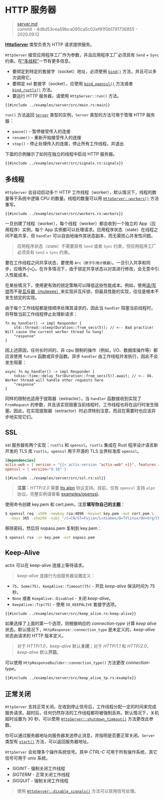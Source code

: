# HTTP 服务器

> [server.md](https://github.com/actix/actix-website/blob/master/content/docs/server.md)
> <br />
> commit - 4d8d53cea59bca095ca5c02ef81f0b1791736855 - 2020.09.12

[**HttpServer**][httpserverstruct] 类型负责为 HTTP 请求提供服务。

`HttpServer` 接受应用程序工厂作为参数，并且应用程序工厂必须具有 `Send` + `Sync` 约束。在[“多线程”](#多线程)一节有更多信息。

- 要绑定到特定的套接字（socket）地址，必须使用 [`bind()`][bindmethod] 方法，并且可以多次调用它。
- 要绑定 ssl 套接字（socket），应使用 [`bind_openssl()`][bindopensslmethod] 方法或者
[`bind_rustls()`][bindrusttls] 方法。
- 要运行 HTTP 服务器，请使用 `HttpServer::run()` 方法。

```rust,edition2018,no_run,noplaypen
{{#include ../examples/server/src/main.rs:main}}
```

`run()` 方法返回 [`Server`][server] 类型的实例，`Server` 类型的方法可用于管理 HTTP 服务器：

- `pause()` - 暂停接受传入的连接
- `resume()` - 重新开始接受传入的连接
- `stop()` - 停止处理传入的连接，停止所有工作线程，并退出

下面的示例展示了如何在独立的线程中启动 HTTP 服务器。

```rust,edition2018,no_run,noplaypen
{{#include ../examples/server/src/signals.rs:signals}}
```

## 多线程

`HttpServer` 会自动启动多个 HTTP 工作线程（worker），默认情况下，线程的数量等于系统中逻辑 CPU 的数量。线程的数量可以用 [`HttpServer::workers()`][workers] 方法重写。

```rust,edition2018,no_run,noplaypen
{{#include ../examples/server/src/workers.rs:workers}}
```

一旦创建了线程（worker），每个线程（worker）都会收到一个独立的 App（应用程序）实例，每个 App 实例都可以处理请求。应用程序状态（state）在线程之间不能共享，但 `handler` 可以自由地操作其状态副本，而无需担心并发性问题。

> 应用程序状态（state）不需要具有 `Send` 或者 `Sync` 约束，但应用程序工厂必须具有 `Send` + `Sync` 约束。

要在工作线程之间共享状态，要使用 `Arc（原子引用计数器）`。一旦引入共享和同步，应格外小心。在许多情况下，由于锁定共享状态以对其进行修改，会无意中引入性能成本。

在某些情况下，使用更有效的锁定策略可以降低这些性能成本。例如，使用[读/写锁](https://doc.rust-lang.org/std/sync/struct.RwLock.html)而不是[互斥器（mutexes）](https://doc.rust-lang.org/std/sync/struct.Mutex.html)来实现非互斥锁，但最具性能的实现，往往是根本不发生锁定的实现。

由于每个工作线程都是按顺序处理其请求的，因此当 `handler` 阻塞当前线程时，将导致当前工作线程停止处理新请求：

```rust,edition2018,no_run,noplaypen
fn my_handler() -> impl Responder {
    std::thread::sleep(Duration::from_secs(5)); // <-- Bad practice! Will cause the current worker thread to hang!
    "response"
}
```

因上述原因，任何长时间的、非 cpu 限制的操作（例如，I/O、数据库操作等）都应该使用 `future` 函数或异步函数。异步 `handler` 由工作线程并发执行，因此不会发生阻塞：

```rust,edition2018,no_run,noplaypen
async fn my_handler() -> impl Responder {
    tokio::time::delay_for(Duration::from_secs(5)).await; // <-- Ok. Worker thread will handle other requests here
    "response"
}
```

同样的限制也适用于提取器（extractor）。当 `handler` 函数接收到实现了 `FromRequest` 的参数，并且该实现阻塞当前线程时，工作线程也将在运行时发生阻塞。因此，在实现提取器（extractor）时必须特别注意，而且在需要时也应该异步地实现它们。

## SSL

ssl 服务器有两个实现：`rustls` 和 `openssl`。`rustls` 集成在 Rust 程序设计语言新开发的 TLS 库 `rustls`，`openssl` 用于开源的 TLS 业界标准库 `openssl`。

```toml
[dependencies]
actix-web = { version = "{{< actix-version "actix-web" >}}", features = ["openssl"] }
openssl = { version="0.10" }
```

```rust,edition2018,no_run,noplaypen
{{#include ../examples/server/src/ssl.rs:ssl}}
```

> **注意**：*HTTP/2.0* 需要 [tls alpn][tlsalpn] 协议支持。目前，仅有 `openssl` 支持 `alpn` 协议。完整实例请查看 [examples/openssl][exampleopenssl]。

使用命令创建 key.pem 和 cert.pem，注意**填写你自己的主题**：

```bash
$ openssl req -x509 -newkey rsa:4096 -keyout key.pem -out cert.pem \
  -days 365 -sha256 -subj "/C=CN/ST=Fujian/L=Xiamen/O=TVlinux/OU=Org/CN=muro.lxd"
```

移除密码，然后将 nopass.pem 复制到 key.pem：

```bash
$ openssl rsa -in key.pem -out nopass.pem
```

## Keep-Alive

actix 可以在 keep-alive 连接上等待请求。

> *keep-alive* 连接行为由服务器设置定义：

- `75`、`Some(75)`、`KeepAlive::Timeout(75)` - 开启 *keep-alive* 保活时间为 75 秒。
- `None` 或者 `KeepAlive::Disabled` - 关闭 *keep-alive*。
- `KeepAlive::Tcp(75)` - 使用 `SO_KEEPALIVE` 套接字选项。

```rust,edition2018,no_run,noplaypen
{{#include ../examples/server/src/keep_alive.rs:keep-alive}}
```

如果选择了上面的第一个选项，则根据响应的 *connection-type* 计算 *keep alive* 状态。默认情况下，`HttpResponse::connection_type` 是未定义的，*keep-alive* 状态由请求的 HTTP 版本定义。

> 对于 *HTTP/1.0*，*keep-alive* 默认**关闭**；对于 *HTTP/1.1* 和 *HTTP/2.0*，*keep-alive* 默认**开启**。

可以使用 `HttpResponseBuilder::connection_type()` 方法更改 *connection-type*。

```rust,edition2018,no_run,noplaypen
{{#include ../examples/server/src/keep_alive_tp.rs:example}}
```

## 正常关闭

`HttpServer` 支持正常关闭。在收到停止信号后，工作线程分配一定的时间来完成服务请求。超时后，任何仍然存活的工作线程都将被强制丢弃。默认情况下，关机超时设置为 30 秒，可以使用 [`HttpServer::shutdown_timeout()`][shutdowntimeout] 方法更改此参数。

你可以通过服务器地址向服务器发送停止消息，并指明是否要正常关闭。`Server` 类型有 [`start()`][startmethod] 方法，可以返回服务器地址。

`HttpServer` 会处理多个操作系统信号。其中 *CTRL-C* 可用于所有操作系统，其它信号可用于 unix 系统。

- *SIGINT* - 强制关闭工作线程
- *SIGTERM* - 正常关闭工作线程
- *SIGQUIT* - 强制关闭工作线程

> 使用 [`HttpServer::disable_signals()`][disablesignals] 方法可以禁用信号处理。

[server]: https://docs.rs/actix-web/3/actix_web/dev/struct.Server.html
[httpserverstruct]: https://docs.rs/actix-web/3/actix_web/struct.HttpServer.html
[bindmethod]: https://docs.rs/actix-web/3/actix_web/struct.HttpServer.html#method.bind
[bindopensslmethod]: https://docs.rs/actix-web/3/actix_web/struct.HttpServer.html#method.bind_openssl
[bindrusttls]: https://docs.rs/actix-web/3/actix_web/struct.HttpServer.html#method.bind_rustls
[startmethod]: https://docs.rs/actix-web/3/actix_web/struct.HttpServer.html#method.start
[workers]: https://docs.rs/actix-web/3/actix_web/struct.HttpServer.html#method.workers
[tlsalpn]: https://tools.ietf.org/html/rfc7301
[exampleopenssl]: https://github.com/actix/examples/blob/master/openssl
[shutdowntimeout]: https://docs.rs/actix-web/3/actix_web/struct.HttpServer.html#method.shutdown_timeout
[disablesignals]: https://docs.rs/actix-web/3/actix_web/struct.HttpServer.html#method.disable_signals
